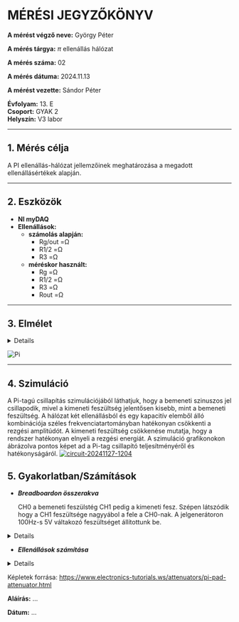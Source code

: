 
# MÉRÉSI JEGYZŐKÖNYV

**A mérést végző neve:** György Péter

**A mérés tárgya:** $\displaystyle \pi$  ellenállás hálózat

**A mérés száma:**  02

**A mérés dátuma:**  2024.11.13 

**A mérést vezette:** Sándor Péter  

**Évfolyam:** 13. E  
**Csoport:** GYAK 2  
**Helyszín:**   V3 labor

---

## 1. Mérés célja
A PI ellenállás-hálózat jellemzőinek meghatározása a megadott ellenállásértékek alapján.

---

## 2. Eszközök 
- **NI myDAQ** 
- **Ellenállások:**
  - **számolás alapján:**
    - Rg/out =Ω
    - R1/2 =Ω
    - R3 =Ω
  - **méréskor használt:**
    - Rg =Ω
    - R1/2 =Ω
    - R3 =Ω
    - Rout =Ω
---

## 3. Elmélet

<details>

</details>

![Pi](https://github.com/user-attachments/assets/95e4a821-77a8-4a7e-a232-541bf97f85b0)


---

## 4. Szimuláció
A Pi-tagú csillapítás szimulációjából láthatjuk, hogy a bemeneti szinuszos jel csillapodik, mivel a kimeneti feszültség jelentősen kisebb, mint a bemeneti feszültség. A hálózat két ellenállásból és egy kapacitív elemből álló kombinációja széles frekvenciatartományban hatékonyan csökkenti a rezgési amplitúdót. A kimeneti feszültség csökkenése mutatja, hogy a rendszer hatékonyan elnyeli a rezgési energiát. A szimuláció grafikonokon ábrázolva pontos képet ad a Pi-tag csillapító teljesítményéről és hatékonyságáról.
<a href="https://tinyurl.com/27zr42a8" target="_blank">
![circuit-20241127-1204](https://github.com/user-attachments/assets/aede68db-8bc8-4f6e-b271-54708c6c6334)
</a>

## 5. Gyakorlatban/Számítások

- ***Breadboardon összerakva***
  
  CH0 a bemeneti feszülstég CH1 pedig a kimeneti fesz. Szépen látszódik hogy a CH1 feszültsége nagyyábol a fele a CH0-nak.
  A jelgenerátoron 100Hz-s 5V váltakozó feszültséget állítottunk be.
<details>
  <img src="https://github.com/GyorgyPeter/tavkozles/blob/main/jegyzokonyv/T-ellenallas-halozat/kepek/IMG_20241120_131014.jpg">

  <img src="https://github.com/GyorgyPeter/tavkozles/blob/main/jegyzokonyv/T-ellenallas-halozat/kepek/K%C3%A9perny%C5%91k%C3%A9p%202024-11-20%20131409.png">

  <img src="https://github.com/GyorgyPeter/tavkozles/blob/main/jegyzokonyv/T-ellenallas-halozat/kepek/K%C3%A9perny%C5%91k%C3%A9p%202024-11-20%20131428.png">
</details>

- ***Ellenállások számítása***
<details>
  
  **R1/2**
  
  <img src="https://github.com/GyorgyPeter/tavkozles/blob/main/jegyzokonyv/T-ellenallas-halozat/kepek/IMG_20241120_123158.jpg">
  
  **R3**
  
  <img src="https://github.com/GyorgyPeter/tavkozles/blob/main/jegyzokonyv/T-ellenallas-halozat/kepek/K%C3%A9perny%C5%91k%C3%A9p%202024-11-20%20123956.png">
</details>

Képletek forrása: https://www.electronics-tutorials.ws/attenuators/pi-pad-attenuator.html

**Aláírás:** ...

**Dátum:** ...
